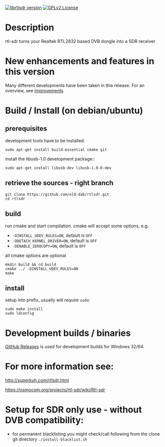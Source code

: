 [![librtlsdr version](https://img.shields.io/github/tag/librtlsdr/librtlsdr.svg?style=flat&label=librtlsdr)](https://github.com/old-dab/rtlsdr/releases)
[![GPLv2 License](http://img.shields.io/badge/license-GPLv2-brightgreen.svg)](https://tldrlegal.com/license/gnu-general-public-license-v2)

# Description

rtl-sdr turns your Realtek RTL2832 based DVB dongle into a SDR receiver


# New enhancements and features in this version

Many different developments have been taken in this release. For an overview, see [improvements](README_improvements.md)

# Build / Install (on debian/ubuntu)

## prerequisites
development tools have to be installed:
```
sudo apt-get install build-essential cmake git
```

install the libusb-1.0 development package::
```
sudo apt-get install libusb-dev libusb-1.0-0-dev
```

## retrieve the sources - right branch

```
git clone https://github.com/old-dab/rtlsdr.git
cd rtlsdr
```

## build
run cmake and start compilation. cmake will accept some options, e.g.
* `-DINSTALL_UDEV_RULES=ON`, default is `OFF`
* `-DDETACH_KERNEL_DRIVER=ON`, default is `OFF`
* `-DENABLE_ZEROCOPY=ON`, default is `OFF`

all cmake options are optional

```
mkdir build && cd build
cmake ../ -DINSTALL_UDEV_RULES=ON
make
```

## install
setup into prefix, usually will require `sudo`:
```
sudo make install
sudo ldconfig
```

# Development builds / binaries

[GitHub Releases](https://github.com/old-dab/rtlsdr/releases) is used for development builds for Windows 32/64.

# For more information see:

http://superkuh.com/rtlsdr.html

https://osmocom.org/projects/rtl-sdr/wiki/Rtl-sdr


# Setup for SDR only use - without DVB compatibility:

- for permanent blacklisting you might check/call following from the clone git directory
    ```./install-blacklist.sh```

